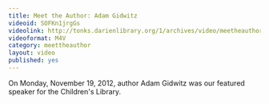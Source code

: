 ```yaml
---
title: Meet the Author: Adam Gidwitz
videoid: SOFKn1jrgGs
videolink: http://tonks.darienlibrary.org/1/archives/video/meetheauthor/20121119_adam_gidwitz.m4v
videoformat: M4V
category: meettheauthor
layout: video
published: yes
---
```


On Monday, November 19, 2012, author Adam Gidwitz was our featured speaker for the Children's Library.
